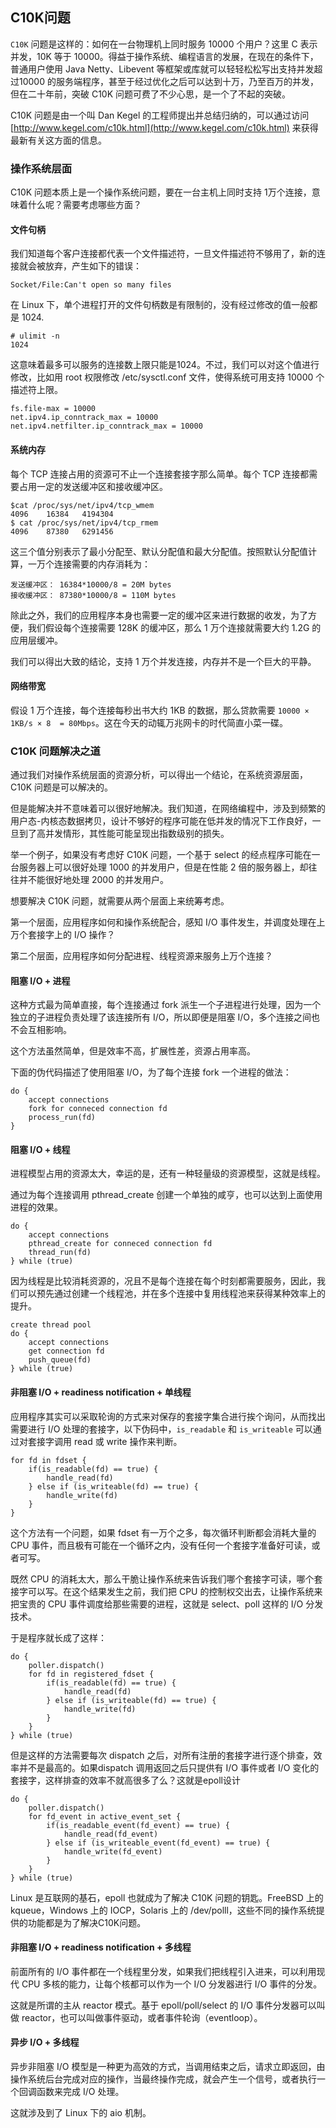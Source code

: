## C10K问题

`C10K` 问题是这样的：如何在一台物理机上同时服务 10000 个用户？这里 C 表示并发，10K 等于 10000。得益于操作系统、编程语言的发展，在现在的条件下，普通用户使用 Java Netty、Libevent 等框架或库就可以轻轻松松写出支持并发超过10000 的服务端程序，甚至于经过优化之后可以达到十万，乃至百万的并发，但在二十年前，突破 C10K 问题可费了不少心思，是一个了不起的突破。

C10K 问题是由一个叫 Dan Kegel 的工程师提出并总结归纳的，可以通过访问 [http://www.kegel.com/c10k.html](http://www.kegel.com/c10k.html) 来获得最新有关这方面的信息。

###  操作系统层面

C10K 问题本质上是一个操作系统问题，要在一台主机上同时支持 1万个连接，意味着什么呢？需要考虑哪些方面？

#### 文件句柄

我们知道每个客户连接都代表一个文件描述符，一旦文件描述符不够用了，新的连接就会被放弃，产生如下的错误：

```shell
Socket/File:Can't open so many files
```

在 Linux 下，单个进程打开的文件句柄数是有限制的，没有经过修改的值一般都是 1024.

```shell
# ulimit -n
1024
```

这意味着最多可以服务的连接数上限只能是1024。不过，我们可以对这个值进行修改，比如用 root 权限修改 /etc/sysctl.conf 文件，使得系统可用支持 10000 个描述符上限。

```shell
fs.file-max = 10000
net.ipv4.ip_conntrack_max = 10000
net.ipv4.netfilter.ip_conntrack_max = 10000
```

#### 系统内存

每个 TCP 连接占用的资源可不止一个连接套接字那么简单。每个 TCP 连接都需要占用一定的发送缓冲区和接收缓冲区。

```shell
$cat /proc/sys/net/ipv4/tcp_wmem
4096	16384	4194304
$ cat /proc/sys/net/ipv4/tcp_rmem
4096	87380	6291456
```

这三个值分别表示了最小分配至、默认分配值和最大分配值。按照默认分配值计算，一万个连接需要的内存消耗为：

```
发送缓冲区： 16384*10000/8 = 20M bytes
接收缓冲区： 87380*10000/8 = 110M bytes
```

除此之外，我们的应用程序本身也需要一定的缓冲区来进行数据的收发，为了方便，我们假设每个连接需要 128K 的缓冲区，那么 1 万个连接就需要大约 1.2G 的应用层缓冲。

我们可以得出大致的结论，支持 1 万个并发连接，内存并不是一个巨大的平静。

#### 网络带宽

假设 1 万个连接，每个连接每秒出书大约 1KB 的数据，那么贷款需要 `10000 × 1KB/s × 8  = 80Mbps`。这在今天的动辄万兆网卡的时代简直小菜一碟。

### C10K 问题解决之道

通过我们对操作系统层面的资源分析，可以得出一个结论，在系统资源层面，C10K 问题是可以解决的。

但是能解决并不意味着可以很好地解决。我们知道，在网络编程中，涉及到频繁的用户态-内核态数据拷贝，设计不够好的程序可能在低并发的情况下工作良好，一旦到了高并发情形，其性能可能呈现出指数级别的损失。

举一个例子，如果没有考虑好 C10K 问题，一个基于 select 的经点程序可能在一台服务器上可以很好处理 1000 的并发用户，但是在性能 2 倍的服务器上，却往往并不能很好地处理 2000 的并发用户。

想要解决 C10K 问题，就需要从两个层面上来统筹考虑。

第一个层面，应用程序如何和操作系统配合，感知 I/O 事件发生，并调度处理在上万个套接字上的 I/O 操作？

第二个层面，应用程序如何分配进程、线程资源来服务上万个连接？

#### 阻塞 I/O + 进程

这种方式最为简单直接，每个连接通过 fork 派生一个子进程进行处理，因为一个独立的子进程负责处理了该连接所有 I/O，所以即便是阻塞 I/O，多个连接之间也不会互相影响。

这个方法虽然简单，但是效率不高，扩展性差，资源占用率高。

下面的伪代码描述了使用阻塞 I/O，为了每个连接 fork 一个进程的做法：

```pseudocode
do {
	accept connections
	fork for conneced connection fd
	process_run(fd)
}
```

#### 阻塞 I/O + 线程

进程模型占用的资源太大，幸运的是，还有一种轻量级的资源模型，这就是线程。

通过为每个连接调用 pthread_create 创建一个单独的咸亨，也可以达到上面使用进程的效果。

```pseudocode
do {
	accept connections
	pthread_create for conneced connection fd
	thread_run(fd)
} while (true)
```

因为线程是比较消耗资源的，况且不是每个连接在每个时刻都需要服务，因此，我们可以预先通过创建一个线程池，并在多个连接中复用线程池来获得某种效率上的提升。

```pseudocode
create thread pool
do {
	accept connections
	get connection fd
	push_queue(fd)
} while (true)
```

#### 非阻塞 I/O + readiness notification + 单线程

应用程序其实可以采取轮询的方式来对保存的套接字集合进行挨个询问，从而找出需要进行 I/O 处理的套接字，以下伪码中，`is_readable` 和 `is_writeable` 可以通过对套接字调用 read 或 write 操作来判断。

```pseudocode
for fd in fdset {
	if(is_readable(fd) == true) {
		handle_read(fd)
	} else if (is_writeable(fd) == true) {
		handle_write(fd)
	}
}
```

这个方法有一个问题，如果 fdset 有一万个之多，每次循环判断都会消耗大量的 CPU 事件，而且极有可能在一个循环之内，没有任何一个套接字准备好可读，或者可写。

既然 CPU 的消耗太大，那么干脆让操作系统来告诉我们哪个套接字可读，哪个套接字可以写。在这个结果发生之前，我们把 CPU 的控制权交出去，让操作系统来把宝贵的 CPU 事件调度给那些需要的进程，这就是 select、poll 这样的 I/O 分发技术。

于是程序就长成了这样：

```pseudocode
do {
	poller.dispatch()
	for fd in registered_fdset {
		if(is_readable(fd) == true) {
			handle_read(fd)
		} else if (is_writeable(fd) == true) {
			handle_write(fd)
		}
	}
} while (true)
```

但是这样的方法需要每次 dispatch 之后，对所有注册的套接字进行逐个排查，效率并不是最高的。如果dispatch 调用返回之后只提供有 I/O 事件或者 I/O 变化的套接字，这样排查的效率不就高很多了么？这就是epoll设计

```pseudocode
do {
	poller.dispatch()
	for fd_event in active_event_set {
		if(is_readable_event(fd_event) == true) {
			handle_read(fd_event)
		} else if (is_writeable_event(fd_event) == true) {
			handle_write(fd_event)
		}
	}
} while (true)
```

Linux 是互联网的基石，epoll 也就成为了解决 C10K 问题的钥匙。FreeBSD 上的 kqueue，Windows 上的 IOCP，Solaris 上的 /dev/polll，这些不同的操作系统提供的功能都是为了解决C10K问题。

#### 非阻塞 I/O + readiness notification + 多线程

前面所有的 I/O 事件都在一个线程里分发，如果我们把线程引入进来，可以利用现代 CPU 多核的能力，让每个核都可以作为一个 I/O 分发器进行 I/O 事件的分发。

这就是所谓的主从 reactor 模式。基于 epoll/poll/select 的 I/O 事件分发器可以叫做 reactor，也可以叫做事件驱动，或者事件轮询（eventloop）。

#### 异步 I/O + 多线程

异步非阻塞 I/O 模型是一种更为高效的方式，当调用结束之后，请求立即返回，由操作系统后台完成对应的操作，当最终操作完成，就会产生一个信号，或者执行一个回调函数来完成 I/O 处理。

这就涉及到了 Linux 下的 aio 机制。































